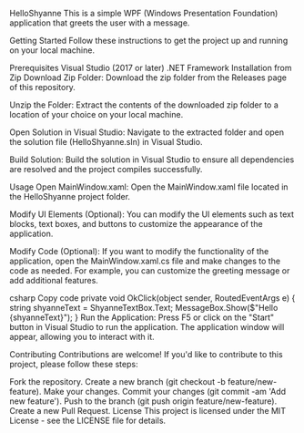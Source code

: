 HelloShyanne
This is a simple WPF (Windows Presentation Foundation) application that greets the user with a message.

Getting Started
Follow these instructions to get the project up and running on your local machine.

Prerequisites
Visual Studio (2017 or later)
.NET Framework
Installation from Zip
Download Zip Folder: Download the zip folder from the Releases page of this repository.

Unzip the Folder: Extract the contents of the downloaded zip folder to a location of your choice on your local machine.

Open Solution in Visual Studio: Navigate to the extracted folder and open the solution file (HelloShyanne.sln) in Visual Studio.

Build Solution: Build the solution in Visual Studio to ensure all dependencies are resolved and the project compiles successfully.

Usage
Open MainWindow.xaml: Open the MainWindow.xaml file located in the HelloShyanne project folder.

Modify UI Elements (Optional): You can modify the UI elements such as text blocks, text boxes, and buttons to customize the appearance of the application.

Modify Code (Optional): If you want to modify the functionality of the application, open the MainWindow.xaml.cs file and make changes to the code as needed. For example, you can customize the greeting message or add additional features.

csharp
Copy code
private void OkClick(object sender, RoutedEventArgs e)
{
    string shyanneText = ShyanneTextBox.Text;
    MessageBox.Show($"Hello {shyanneText}");
}
Run the Application: Press F5 or click on the "Start" button in Visual Studio to run the application. The application window will appear, allowing you to interact with it.

Contributing
Contributions are welcome! If you'd like to contribute to this project, please follow these steps:

Fork the repository.
Create a new branch (git checkout -b feature/new-feature).
Make your changes.
Commit your changes (git commit -am 'Add new feature').
Push to the branch (git push origin feature/new-feature).
Create a new Pull Request.
License
This project is licensed under the MIT License - see the LICENSE file for details.

